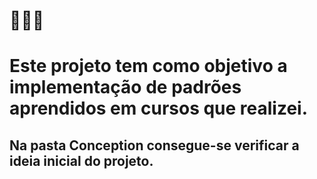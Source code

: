  # :bread::cake::milk_glass:





# Este projeto tem como objetivo a implementação de padrões aprendidos em cursos que realizei.






## Na pasta Conception consegue-se verificar a ideia inicial do projeto.